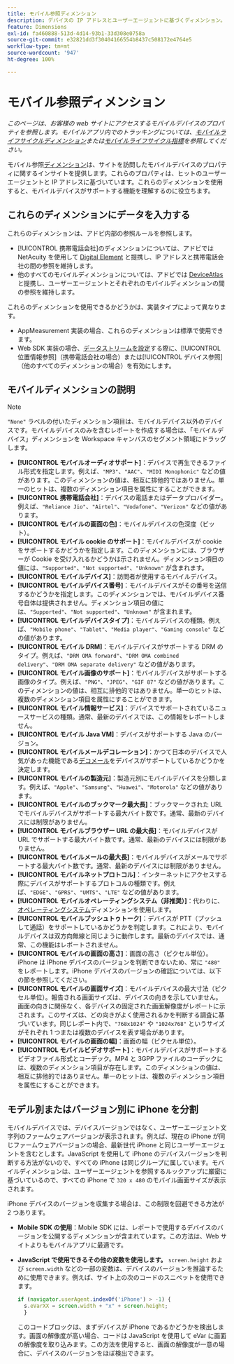 ```yaml
---
title: モバイル参照ディメンション
description: デバイスの IP アドレスとユーザーエージェントに基づくディメンション。
feature: Dimensions
exl-id: fa460888-513d-4d14-93b1-33d308e0758a
source-git-commit: e32821dd3f30404166554b8437c508172e4764e5
workflow-type: tm+mt
source-wordcount: '947'
ht-degree: 100%

---
```


# モバイル参照ディメンション

*このページは、お客様の web サイトにアクセスするモバイルデバイスのプロパティを参照します。モバイルアプリ内でのトラッキングについては、[モバイルライフサイクルディメンション](lifecycle-dimensions.md)または[モバイルライフサイクル指標](../metrics/lifecycle-metrics.md)を参照してください。*

モバイル参照[ディメンション](overview.md)は、サイトを訪問したモバイルデバイスのプロパティに関するインサイトを提供します。これらのプロパティは、ヒットのユーザーエージェントと IP アドレスに基づいています。これらのディメンションを使用すると、モバイルデバイスがサポートする機能を理解するのに役立ちます。

## これらのディメンションにデータを入力する

これらのディメンションは、アドビ内部の参照ルールを参照します。

* [!UICONTROL 携帯電話会社]のディメンションについては、アドビでは NetAcuity を使用して [Digital Element](https://www.digitalelement.com/) と提携し、IP アドレスと携帯電話会社の間の参照を維持します。
* 他のすべてのモバイルディメンションについては、アドビでは [DeviceAtlas](https://deviceatlas.com/) と提携し、ユーザーエージェントとそれぞれのモバイルディメンションの間の参照を維持します。

これらのディメンションを使用できるかどうかは、実装タイプによって異なります。

* AppMeasurement 実装の場合、これらのディメンションは標準で使用できます。
* Web SDK 実装の場合、[データストリームを設定](https://experienceleague.adobe.com/docs/experience-platform/datastreams/configure.html?lang=ja)する際に、[!UICONTROL 位置情報参照]（携帯電話会社の場合）または[!UICONTROL デバイス参照]（他のすべてのディメンションの場合）を有効にします。

## モバイルディメンションの説明

>[!NOTE]
>
>`"None"` ラベルの付いたディメンション項目は、モバイルデバイス以外のデバイスです。モバイルデバイスのみを含むレポートを作成する場合は、「モバイルデバイス」ディメンションを Workspace キャンバスのセグメント領域にドラッグします。

* **[!UICONTROL モバイルオーディオサポート]**：デバイスで再生できるファイル形式を指定します。例えば、`"MP3"`、`"AAC"`、`"MIDI Monophonic"` などの値があります。このディメンションの値は、相互に排他的ではありません。単一のヒットは、複数のディメンション項目を属性にすることができます。
* **[!UICONTROL 携帯電話会社]**：デバイスの電話またはデータプロバイダー。例えば、`"Reliance Jio"`、`"Airtel"`、`"Vodafone"`、`"Verizon"` などの値があります。
* **[!UICONTROL モバイルの画面の色]**：モバイルデバイスの色深度（ビット）。
* **[!UICONTROL モバイル cookie のサポート]**：モバイルデバイスが cookie をサポートするかどうかを指定します。このディメンションには、ブラウザーが Cookie を受け入れるかどうかは示されません。ディメンション項目の値には、`"Supported"`、`"Not supported"`、`"Unknown"` が含まれます。
* **[!UICONTROL モバイルデバイス]**：訪問者が使用するモバイルデバイス。
* **[!UICONTROL モバイルデバイス番号]**：モバイルデバイスがその番号を送信するかどうかを指定します。このディメンションでは、モバイルデバイス番号自体は提供されません。ディメンション項目の値には、`"Supported"`、`"Not supported"`、`"Unknown"` が含まれます。
* **[!UICONTROL モバイルデバイスタイプ]**：モバイルデバイスの種類。例えば、`"Mobile phone"`、`"Tablet"`、`"Media player"`、`"Gaming console"` などの値があります。
* **[!UICONTROL モバイル DRM]**：モバイルデバイスがサポートする DRM のタイプ。例えば、`"DRM OMA forward"`、`"DRM OMA combined delivery"`、`"DRM OMA separate delivery"` などの値があります。
* **[!UICONTROL モバイル画像のサポート]**：モバイルデバイスがサポートする画像のタイプ。例えば、`"PNG"`、`"JPEG"`、`"GIF 87"` などの値があります。このディメンションの値は、相互に排他的ではありません。単一のヒットは、複数のディメンション項目を属性にすることができます。
* **[!UICONTROL モバイル情報サービス]**：デバイスでサポートされているニュースサービスの種類。通常、最新のデバイスでは、この情報をレポートしません。
* **[!UICONTROL モバイル Java VM]**：デバイスがサポートする Java のバージョン。
* **[!UICONTROL モバイルメールデコレーション]**：かつて日本のデバイスで人気があった機能である[デコメール](https://en.wikipedia.org/wiki/Decome)をデバイスがサポートしているかどうかを決定します。
* **[!UICONTROL モバイルの製造元]**：製造元別にモバイルデバイスを分類します。例えば、`"Apple"`、`"Samsung"`、`"Huawei"`、`"Motorola"` などの値があります。
* **[!UICONTROL モバイルのブックマーク最大長]**：ブックマークされた URL でモバイルデバイスがサポートする最大バイト数です。通常、最新のデバイスには制限がありません。
* **[!UICONTROL モバイルブラウザー URL の最大長]**：モバイルデバイスが URL でサポートする最大バイト数です。通常、最新のデバイスには制限がありません。
* **[!UICONTROL モバイルメールの最大長]**：モバイルデバイスがメールでサポートする最大バイト数です。通常、最新のデバイスには制限がありません。
* **[!UICONTROL モバイルネットプロトコル]**：インターネットにアクセスする際にデバイスがサポートするプロトコルの種類です。例えば、`"EDGE"`、`"GPRS"`、`"UMTS"`、`"LTE"` などの値があります。
* **[!UICONTROL モバイルオペレーティングシステム（非推奨）]**：代わりに、[オペレーティングシステム](operating-systems.md)ディメンションを使用します。
* **[!UICONTROL モバイルプッシュトゥトーク]**：デバイスが PTT（プッシュして通話）をサポートしているかどうかを判定します。これにより、モバイルデバイスは双方向無線と同じように動作します。最新のデバイスでは、通常、この機能はレポートされません。
* **[!UICONTROL モバイルの画面の高さ]**：画面の高さ（ピクセル単位）。iPhone は iPhone デバイスのバージョンを判断できないため、常に `"480"` をレポートします。iPhone デバイスのバージョンの確認については、以下の節を参照してください。
* **[!UICONTROL モバイルの画面サイズ]**：モバイルデバイスの最大寸法（ピクセル単位）。報告される画面サイズは、デバイスの向きを示していません。画面の向きに関係なく、各デバイスの固定された画面解像度がレポートに示されます。このサイズは、どの向きがよく使用されるかを判断する調査に基づいています。同じレポート内で、`"768x1024"` や `"1024x768"` というサイズがそれぞれ 1 つまたは複数のデバイスを表す場合があります。
* **[!UICONTROL モバイルの画面の幅]**：画面の幅（ピクセル単位）。
* **[!UICONTROL モバイルビデオサポート]**：モバイルデバイスがサポートするビデオファイル形式とコーデック。MP4 と 3GPP ファイルのコーデックには、複数のディメンション項目が存在します。このディメンションの値は、相互に排他的ではありません。単一のヒットは、複数のディメンション項目を属性にすることができます。

## モデル別またはバージョン別に iPhone を分割

モバイルデバイスでは、デバイスバージョンではなく、ユーザーエージェント文字列のファームウェアバージョンが表示されます。例えば、現在の iPhone が同じファームウェアバージョンの場合、最新世代 iPhone と同じユーザーエージェントを含むとします。JavaScript を使用して iPhone のデバイスバージョンを判断する方法がないので、すべての iPhone は同じグループに属しています。モバイルディメンションは、ユーザーエージェントを参照するルックアップに厳密に基づいているので、すべての iPhone で `320 x 480` のモバイル画面サイズが表示されます。

iPhone デバイスのバージョンを収集する場合は、この制限を回避できる方法が 2 つあります。

* **Mobile SDK の使用**：Mobile SDK には、レポートで使用するデバイスのバージョンを公開するディメンションが含まれています。この方法は、Web サイトよりもモバイルアプリに最適です。
* **JavaScript で使用できるその他の変数を使用します。** `screen.height` および `screen.width` などの一部の変数は、デバイスのバージョンを推論するために使用できます。例えば、サイト上の次のコードのスニペットを使用できます。

  ```js
  if (navigator.userAgent.indexOf('iPhone') > -1) {
    s.eVarXX = screen.width + "x" + screen.height;
    }
  ```

  このコードブロックは、まずデバイスが iPhone であるかどうかを検出します。画面の解像度が高い場合、コードは JavaScript を使用して eVar に画面の解像度を取り込みます。この方法を使用すると、画面の解像度が一意の場合に、デバイスのバージョンをほぼ検出できます。
